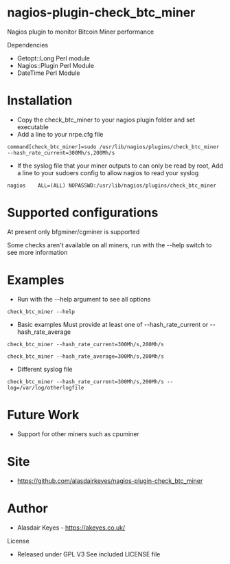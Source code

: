 # nagios-plugin-check_btc_miner
Nagios plugin to monitor Bitcoin Miner performance


Dependencies
- Getopt::Long Perl module
- Nagios::Plugin Perl Module
- DateTime Perl Module


# Installation
- Copy the check_btc_miner to your nagios plugin folder and set executable
- Add a line to your nrpe.cfg file
```
command[check_btc_miner]=sudo /usr/lib/nagios/plugins/check_btc_miner --hash_rate_current=300Mh/s,200Mh/s
```
- If the syslog file that your miner outputs to can only be read by root, Add a line to your sudoers config to allow nagios to read your syslog
```
nagios    ALL=(ALL) NOPASSWD:/usr/lib/nagios/plugins/check_btc_miner
```

# Supported configurations
At present only bfgminer/cgminer is supported

Some checks aren't available on all miners, run with the --help switch to see more information

# Examples

- Run with the --help argument to see all options
```
check_btc_miner --help
```

- Basic examples
Must provide at least one of --hash_rate_current or --hash_rate_average
```
check_btc_miner --hash_rate_current=300Mh/s,200Mh/s
```
```
check_btc_miner --hash_rate_average=300Mh/s,200Mh/s
```
- Different syslog file
```
check_btc_miner --hash_rate_current=300Mh/s,200Mh/s --log=/var/log/otherlogfile
```

# Future Work
- Support for other miners such as cpuminer

# Site
- https://github.com/alasdairkeyes/nagios-plugin-check_btc_miner

# Author
- Alasdair Keyes - https://akeyes.co.uk/


License
- Released under GPL V3 
  See included LICENSE file

